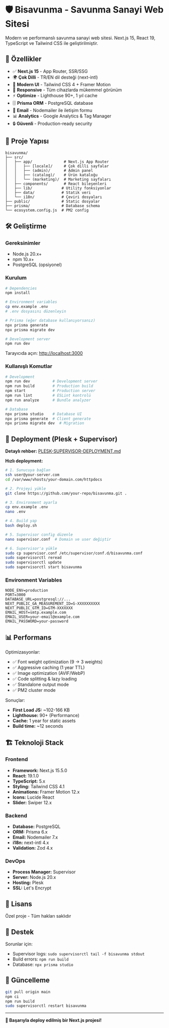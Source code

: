 # 🛡️ Bisavunma - Savunma Sanayi Web Sitesi

Modern ve performanslı savunma sanayi web sitesi. Next.js 15, React 19, TypeScript ve Tailwind CSS ile geliştirilmiştir.

## 🚀 Özellikler

- ✅ **Next.js 15** - App Router, SSR/SSG
- 🌍 **Çok Dilli** - TR/EN dil desteği (next-intl)
- 🎨 **Modern UI** - Tailwind CSS 4 + Framer Motion
- 📱 **Responsive** - Tüm cihazlarda mükemmel görünüm
- ⚡ **Optimize** - Lighthouse 90+, 1 yıl cache
- 🗄️ **Prisma ORM** - PostgreSQL database
- 📧 **Email** - Nodemailer ile iletişim formu
- 📊 **Analytics** - Google Analytics & Tag Manager
- 🔒 **Güvenli** - Production-ready security

## 📁 Proje Yapısı

```
bisavunma/
├── src/
│   ├── app/              # Next.js App Router
│   │   ├── [locale]/     # Çok dilli sayfalar
│   │   ├── (admin)/      # Admin panel
│   │   ├── (catalog)/    # Ürün kataloğu
│   │   └── (marketing)/  # Marketing sayfaları
│   ├── components/       # React bileşenleri
│   ├── lib/             # Utility fonksiyonlar
│   ├── data/            # Statik veri
│   └── i18n/            # Çeviri dosyaları
├── public/              # Static dosyalar
├── prisma/              # Database schema
└── ecosystem.config.js  # PM2 config
```

## 🛠️ Geliştirme

### Gereksinimler

- Node.js 20.x+
- npm 10.x+
- PostgreSQL (opsiyonel)

### Kurulum

```bash
# Dependencies
npm install

# Environment variables
cp env.example .env
# .env dosyasını düzenleyin

# Prisma (eğer database kullanıyorsanız)
npx prisma generate
npx prisma migrate dev

# Development server
npm run dev
```

Tarayıcıda açın: [http://localhost:3000](http://localhost:3000)

### Kullanışlı Komutlar

```bash
# Development
npm run dev          # Development server
npm run build        # Production build
npm start            # Production server
npm run lint         # ESLint kontrolü
npm run analyze      # Bundle analyzer

# Database
npx prisma studio    # Database UI
npx prisma generate  # Client generate
npx prisma migrate dev  # Migration
```

## 🚢 Deployment (Plesk + Supervisor)

**Detaylı rehber:** [PLESK-SUPERVISOR-DEPLOYMENT.md](./PLESK-SUPERVISOR-DEPLOYMENT.md)

**Hızlı deployment:**

```bash
# 1. Sunucuya bağlan
ssh user@your-server.com
cd /var/www/vhosts/your-domain.com/httpdocs

# 2. Projeyi yükle
git clone https://github.com/your-repo/bisavunma.git .

# 3. Environment ayarla
cp env.example .env
nano .env

# 4. Build yap
bash deploy.sh

# 5. Supervisor config düzenle
nano supervisor.conf  # Domain ve user değiştir

# 6. Supervisor'a yükle
sudo cp supervisor.conf /etc/supervisor/conf.d/bisavunma.conf
sudo supervisorctl reread
sudo supervisorctl update
sudo supervisorctl start bisavunma
```

### Environment Variables

```env
NODE_ENV=production
PORT=3000
DATABASE_URL=postgresql://...
NEXT_PUBLIC_GA_MEASUREMENT_ID=G-XXXXXXXXXX
NEXT_PUBLIC_GTM_ID=GTM-XXXXXXX
EMAIL_HOST=smtp.example.com
EMAIL_USER=your-email@example.com
EMAIL_PASSWORD=your-password
```

## 📊 Performans

Optimizasyonlar:

- ✅ Font weight optimization (9 → 3 weights)
- ✅ Aggressive caching (1 year TTL)
- ✅ Image optimization (AVIF/WebP)
- ✅ Code splitting & lazy loading
- ✅ Standalone output mode
- ✅ PM2 cluster mode

Sonuçlar:

- **First Load JS:** ~102-166 KB
- **Lighthouse:** 90+ (Performance)
- **Cache:** 1 year for static assets
- **Build time:** ~12 seconds

## 🏗️ Teknoloji Stack

### Frontend

- **Framework:** Next.js 15.5.0
- **React:** 19.1.0
- **TypeScript:** 5.x
- **Styling:** Tailwind CSS 4.1
- **Animations:** Framer Motion 12.x
- **Icons:** Lucide React
- **Slider:** Swiper 12.x

### Backend

- **Database:** PostgreSQL
- **ORM:** Prisma 6.x
- **Email:** Nodemailer 7.x
- **i18n:** next-intl 4.x
- **Validation:** Zod 4.x

### DevOps

- **Process Manager:** Supervisor
- **Server:** Node.js 20.x
- **Hosting:** Plesk
- **SSL:** Let's Encrypt

## 📝 Lisans

Özel proje - Tüm hakları saklıdır

## 👥 Destek

Sorunlar için:

- Supervisor logs: `sudo supervisorctl tail -f bisavunma stdout`
- Build errors: `npm run build`
- Database: `npx prisma studio`

## 🔄 Güncelleme

```bash
git pull origin main
npm ci
npm run build
sudo supervisorctl restart bisavunma
```

---

**🎉 Başarıyla deploy edilmiş bir Next.js projesi!**
